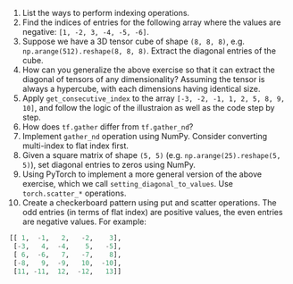 1. List the ways to perform indexing operations.
2. Find the indices of entries for the following array where the values are negative: `[1, -2, 3, -4, -5, -6]`.
3. Suppose we have a 3D tensor cube of shape `(8, 8, 8)`, e.g. `np.arange(512).reshape(8, 8, 8)`. Extract the diagonal entries of the cube.
4. How can you generalize the above exercise so that it can extract the diagonal of tensors of any dimensionality? Assuming the tensor is always a hypercube, with each dimensions having identical size.
5. Apply `get_consecutive_index` to the array `[-3, -2, -1, 1, 2, 5, 8, 9, 10]`, and follow the logic of the illustraion as well as the code step by step.
6. How does `tf.gather` differ from `tf.gather_nd`?
7. Implement `gather_nd` operation using NumPy. Consider converting multi-index to flat index first.
8. Given a square matrix of shape `(5, 5)` (e.g. `np.arange(25).reshape(5, 5)`), set diagonal entries to zeros using NumPy.
9. Using PyTorch to implement a more general version of the above exercise, which we call `setting_diagonal_to_values`. Use `torch.scatter_*` operations.
10. Create a checkerboard pattern using put and scatter operations. The odd entries (in terms of flat index) are positive values, the even entries are negative values. For example:

```python
[[ 1,  -1,   2,   -2,    3],
 [-3,   4,  -4,    5,   -5],
 [ 6,  -6,   7,   -7,    8],
 [-8,   9,  -9,   10,  -10],
 [11, -11,  12,  -12,   13]]
```